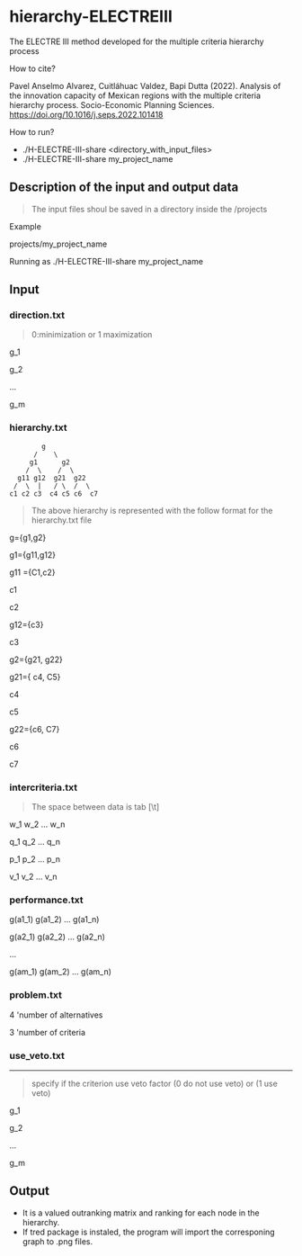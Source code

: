 
# hierarchy-ELECTREIII
The ELECTRE III method developed for the multiple criteria hierarchy process

How to cite?

Pavel Anselmo Alvarez, Cuitláhuac Valdez, Bapi Dutta (2022). Analysis of the innovation capacity of Mexican regions with the multiple criteria hierarchy process. Socio-Economic Planning Sciences. https://doi.org/10.1016/j.seps.2022.101418

How to run?
- ./H-ELECTRE-III-share <directory_with_input_files>
- ./H-ELECTRE-III-share my_project_name


## Description of the input and output data

> The input files shoul be saved in a directory inside the /projects

Example

projects/my_project_name

Running as
./H-ELECTRE-III-share my_project_name

## Input 

### direction.txt

> 0:minimization or 1 maximization

g_1

g_2

...

g_m


### hierarchy.txt

	        g
	      /    \
	     g1      g2
        /  \    /  \
      g11 g12  g21  g22
     /  \  |   / \  /  \
    c1 c2 c3  c4 c5 c6  c7
   

> The above hierarchy is represented with the follow format for the hierarchy.txt file


g={g1,g2}

g1={g11,g12}

g11 ={C1,c2}

c1

c2

g12={c3}

c3 

g2={g21, g22}

g21={ c4, C5}

c4 

c5 

g22={c6, C7}

c6 

c7 



### intercriteria.txt
> The space between data is tab [\t]

w_1 w_2 ... w_n

q_1 q_2 ... q_n

p_1 p_2 ... p_n

v_1 v_2 ... v_n



### performance.txt

g(a1_1) g(a1_2) ... g(a1_n)

g(a2_1) g(a2_2) ... g(a2_n)

...

g(am_1) g(am_2) ... g(am_n)


### problem.txt

4	'number of alternatives

3	'number of criteria



### use_veto.txt
-------------------------------
> specify if the criterion use veto factor 
> (0 do not use veto) or (1 use veto)

g_1

g_2

...

g_m



## Output 
- It is a valued outranking matrix and ranking for each node in the hierarchy.
- If tred package is instaled, the program will import the corresponing graph to .png files.

